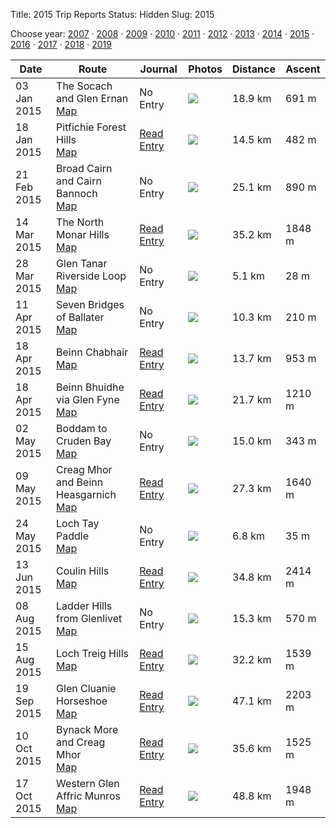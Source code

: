 Title: 2015 Trip Reports
Status: Hidden
Slug: 2015

<p>Choose year: <a href='/reports/2007/'>2007</a> &middot; <a href='/reports/2008/'>2008</a> &middot; <a href='/reports/2009/'>2009</a> &middot; <a href='/reports/2010/'>2010</a> &middot; <a href='/reports/2011/'>2011</a> &middot; <a href='/reports/2012/'>2012</a> &middot; <a href='/reports/2013/'>2013</a> &middot; <a href='/reports/2014/'>2014</a> &middot; <a href='/reports/2015/'>2015</a> &middot; <a href='/reports/2016/'>2016</a> &middot; <a href='/reports/2017/'>2017</a> &middot; <a href='/reports/2018/'>2018</a> &middot; <a href='/reports/2019/'>2019</a></p>



<table class='list'>
<thead>
<tr class='list'>
<th class='list'>Date</th>
<th class='list'>Route</th>
<th class='list'>Journal</th>
<th class='list'>Photos</th>
<th class='list'>Distance</th>
<th class='list'>Ascent</th>
</tr>
</thead>
<tbody>

<tr class='list'>
<td class='list'>03 Jan 2015</td>
<td class='list'>The Socach and Glen Ernan<br /><a href='https://invertedworld.co.uk/trip/250'>Map</a></td>
<td class='list'>No Entry</td>
<td class='list'><a href='https://www.flickr.com/photos/black_friction/sets/72157650084730592'><img src='https://farm8.staticflickr.com/7547/15998981490_d4b33c74c5_s.jpg' ></a></td>
<td class='list'>18.9 km</td>
<td class='list'>691 m</td>
</tr>

<tr class='list'>
<td class='list'>18 Jan 2015</td>
<td class='list'>Pitfichie Forest Hills<br /><a href='https://invertedworld.co.uk/trip/227'>Map</a></td>
<td class='list'><a href='/blog/2015/01/pitfichie-forest/'>Read Entry</a></td>
<td class='list'><a href='https://www.flickr.com/photos/black_friction/sets/72157651390916262'><img src='https://farm8.staticflickr.com/7531/16129446749_ffde5ec85e_s.jpg' ></a></td>
<td class='list'>14.5 km</td>
<td class='list'>482 m</td>
</tr>

<tr class='list'>
<td class='list'>21 Feb 2015</td>
<td class='list'>Broad Cairn and Cairn Bannoch<br /><a href='https://invertedworld.co.uk/trip/430'>Map</a></td>
<td class='list'>No Entry</td>
<td class='list'><a href='https://www.flickr.com/photos/black_friction/sets/72157660260617604'><img src='https://farm1.staticflickr.com/614/23797708071_d88fcda344_s.jpg' ></a></td>
<td class='list'>25.1 km</td>
<td class='list'>890 m</td>
</tr>

<tr class='list'>
<td class='list'>14 Mar 2015</td>
<td class='list'>The North Monar Hills<br /><a href='https://invertedworld.co.uk/trip/226'>Map</a></td>
<td class='list'><a href='/blog/2015/03/north-monar-hills/'>Read Entry</a></td>
<td class='list'><a href='https://www.flickr.com/photos/black_friction/sets/72157650914785867'><img src='https://farm8.staticflickr.com/7584/16639800780_bf5eddc27f_s.jpg' ></a></td>
<td class='list'>35.2 km</td>
<td class='list'>1848 m</td>
</tr>

<tr class='list'>
<td class='list'>28 Mar 2015</td>
<td class='list'>Glen Tanar Riverside Loop<br /><a href='https://invertedworld.co.uk/trip/238'>Map</a></td>
<td class='list'>No Entry</td>
<td class='list'><a href='https://www.flickr.com/photos/black_friction/sets/72157662493470511'><img src='https://farm8.staticflickr.com/7643/16931435416_850bfac30c_s.jpg' ></a></td>
<td class='list'>5.1 km</td>
<td class='list'>28 m</td>
</tr>

<tr class='list'>
<td class='list'>11 Apr 2015</td>
<td class='list'>Seven Bridges of Ballater<br /><a href='https://invertedworld.co.uk/trip/432'>Map</a></td>
<td class='list'>No Entry</td>
<td class='list'><a href='https://www.flickr.com/photos/black_friction/sets/72157662493470511'><img src='https://live.staticflickr.com/7643/16931435416_850bfac30c_s.jpg' ></a></td>
<td class='list'>10.3 km</td>
<td class='list'>210 m</td>
</tr>

<tr class='list'>
<td class='list'>18 Apr 2015</td>
<td class='list'>Beinn Chabhair<br /><a href='https://invertedworld.co.uk/trip/429'>Map</a></td>
<td class='list'><a href='/blog/2015/04/beinn-chabhair/'>Read Entry</a></td>
<td class='list'><a href='https://www.flickr.com/photos/black_friction/sets/72157651721740408'><img src='https://farm9.staticflickr.com/8773/17236867142_9e1d10a9a1_s.jpg' ></a></td>
<td class='list'>13.7 km</td>
<td class='list'>953 m</td>
</tr>

<tr class='list'>
<td class='list'>18 Apr 2015</td>
<td class='list'>Beinn Bhuidhe via Glen Fyne<br /><a href='https://invertedworld.co.uk/trip/433'>Map</a></td>
<td class='list'><a href='/blog/2015/04/beinn-bhuidhe/'>Read Entry</a></td>
<td class='list'><a href='https://www.flickr.com/photos/black_friction/sets/72157651652257067'><img src='https://farm8.staticflickr.com/7725/17045046439_158d73a0a0_s.jpg' ></a></td>
<td class='list'>21.7 km</td>
<td class='list'>1210 m</td>
</tr>

<tr class='list'>
<td class='list'>02 May 2015</td>
<td class='list'>Boddam to Cruden Bay<br /><a href='https://invertedworld.co.uk/trip/95'>Map</a></td>
<td class='list'>No Entry</td>
<td class='list'><a href='https://www.flickr.com/photos/black_friction/sets/72157652264999946'><img src='https://live.staticflickr.com/8841/17164942708_1f4b93fd87_s.jpg' ></a></td>
<td class='list'>15.0 km</td>
<td class='list'>343 m</td>
</tr>

<tr class='list'>
<td class='list'>09 May 2015</td>
<td class='list'>Creag Mhor and Beinn Heasgarnich<br /><a href='https://invertedworld.co.uk/trip/436'>Map</a></td>
<td class='list'><a href='/blog/2015/05/creag-mhor/'>Read Entry</a></td>
<td class='list'><a href='https://www.flickr.com/photos/black_friction/sets/72157652470825683'><img src='https://live.staticflickr.com/3860/18782742528_80160594a1_s.jpg' ></a></td>
<td class='list'>27.3 km</td>
<td class='list'>1640 m</td>
</tr>

<tr class='list'>
<td class='list'>24 May 2015</td>
<td class='list'>Loch Tay Paddle<br /><a href='https://invertedworld.co.uk/trip/111'>Map</a></td>
<td class='list'>No Entry</td>
<td class='list'><a href='https://www.flickr.com/photos/black_friction/sets/72157653039300568'><img src='https://farm9.staticflickr.com/8851/18091909752_575b8fcd21_s.jpg' ></a></td>
<td class='list'>6.8 km</td>
<td class='list'>35 m</td>
</tr>

<tr class='list'>
<td class='list'>13 Jun 2015</td>
<td class='list'>Coulin Hills<br /><a href='https://invertedworld.co.uk/trip/434'>Map</a></td>
<td class='list'><a href='/blog/2015/06/coulin-forest-hills/'>Read Entry</a></td>
<td class='list'><a href='https://www.flickr.com/photos/black_friction/sets/72157656967469070'><img src='https://farm4.staticflickr.com/3703/18840022659_650629fb55_s.jpg' ></a></td>
<td class='list'>34.8 km</td>
<td class='list'>2414 m</td>
</tr>

<tr class='list'>
<td class='list'>08 Aug 2015</td>
<td class='list'>Ladder Hills from Glenlivet<br /><a href='https://invertedworld.co.uk/trip/428'>Map</a></td>
<td class='list'>No Entry</td>
<td class='list'><a href='https://www.flickr.com/photos/black_friction/sets/72157656564119498'><img src='https://live.staticflickr.com/406/20408022845_a4982bb7e8_s.jpg' ></a></td>
<td class='list'>15.3 km</td>
<td class='list'>570 m</td>
</tr>

<tr class='list'>
<td class='list'>15 Aug 2015</td>
<td class='list'>Loch Treig Hills<br /><a href='https://invertedworld.co.uk/trip/435'>Map</a></td>
<td class='list'><a href='/blog/2015/08/east-loch-treig/'>Read Entry</a></td>
<td class='list'><a href='https://www.flickr.com/photos/black_friction/sets/72157657487206871'><img src='https://farm1.staticflickr.com/699/20690424176_9f418a4abf_s.jpg' ></a></td>
<td class='list'>32.2 km</td>
<td class='list'>1539 m</td>
</tr>

<tr class='list'>
<td class='list'>19 Sep 2015</td>
<td class='list'>Glen Cluanie Horseshoe<br /><a href='https://invertedworld.co.uk/trip/258'>Map</a></td>
<td class='list'><a href='/blog/2015/09/cluanie-horseshoe/'>Read Entry</a></td>
<td class='list'><a href='https://www.flickr.com/photos/black_friction/sets/72157658930755201'><img src='https://farm1.staticflickr.com/661/21700251695_040e842098_s.jpg' ></a></td>
<td class='list'>47.1 km</td>
<td class='list'>2203 m</td>
</tr>

<tr class='list'>
<td class='list'>10 Oct 2015</td>
<td class='list'>Bynack More and Creag Mhor<br /><a href='https://invertedworld.co.uk/trip/92'>Map</a></td>
<td class='list'><a href='/blog/2015/10/bynack-more/'>Read Entry</a></td>
<td class='list'><a href='https://www.flickr.com/photos/black_friction/sets/72157652470825683'><img src='https://farm4.staticflickr.com/3860/18782742528_80160594a1_s.jpg' ></a></td>
<td class='list'>35.6 km</td>
<td class='list'>1525 m</td>
</tr>

<tr class='list'>
<td class='list'>17 Oct 2015</td>
<td class='list'>Western Glen Affric Munros<br /><a href='https://invertedworld.co.uk/trip/453'>Map</a></td>
<td class='list'><a href='/blog/2015/10/west-affric/'>Read Entry</a></td>
<td class='list'><a href='https://www.flickr.com/photos/black_friction/sets/72157659635914468'><img src='https://farm1.staticflickr.com/668/22154595429_b9ecbb1765_s.jpg' ></a></td>
<td class='list'>48.8 km</td>
<td class='list'>1948 m</td>
</tr>

</tbody></table>